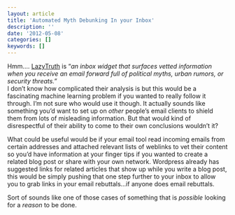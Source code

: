 ```yaml
---
layout: article 
title: 'Automated Myth Debunking In your Inbox'
description: ''
date: '2012-05-08'
categories: []
keywords: []
---
```


Hmm…. [LazyTruth](http://www.lazytruth.com/) is “_an_ _inbox widget that surfaces vetted information when you receive an email forward full of political myths, urban rumors, or security threats.”_  
I don’t know how complicated their analysis is but this would be a fascinating machine learning problem if you wanted to really follow it through. I’m not sure who would use it though. It actually sounds like something you’d want to set up on _other_ people’s email clients to shield them from lots of misleading information. But that would kind of disrespectful of their ability to come to their own conclusions wouldn’t it?  

What could be useful would be if your email tool read incoming emails from certain addresses and attached relevant lists of weblinks to vet their content so you’d have information at your finger tips if you wanted to create a related blog post or share with your own network. Wordpress already has suggested links for related articles that show up while you write a blog post, this would be simply pushing that one step further to your inbox to allow you to grab links in your email rebuttals…if anyone does email rebuttals.  

Sort of sounds like one of those cases of something that is _possible_ looking for a _reason_ to be done.
